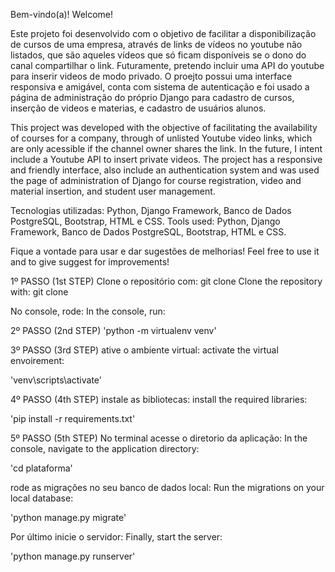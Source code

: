 Bem-vindo(a)! 
Welcome!

Este projeto foi desenvolvido com o objetivo de facilitar a disponibilização de cursos de uma empresa, através de links de vídeos no youtube não listados, que são aqueles vídeos que só ficam disponíveis 
se o dono do canal compartilhar o link. Futuramente, pretendo incluir uma API do youtube para inserir videos de modo privado. O proejto possui uma interface responsiva e amigável, 
conta com sistema de autenticação
e foi usado a página de administração do próprio Django para cadastro de cursos, inserção de videos e materias, e cadastro de usuários alunos. 

This project was developed with the objective of facilitating the availability of courses for a company, through of unlisted Youtube video links, which are only acessible if the channel owner 
shares the link. In the future, I intent include a Youtube API to insert private videos. The project has a responsive and friendly interface, also include an authentication system
and was used the page of administration of Django for course registration, video and material insertion, and student user management.

Tecnologias utilizadas: Python, Django Framework, Banco de Dados PostgreSQL, Bootstrap, HTML e CSS. 
Tools used: Python, Django Framework, Banco de Dados PostgreSQL, Bootstrap, HTML e CSS. 

Fique a vontade para usar e dar sugestões de melhorias! 
Feel free to use it and to give suggest for improvements!

 1º PASSO (1st STEP)
 Clone o repositório com:
 git clone <url do respositorio>
 Clone the repository with:
 git clone <repository url> 
 
 No console, rode:
 In the console, run:
 
 2º PASSO (2nd STEP)
 'python -m virtualenv venv' 

 3º PASSO (3rd STEP)
 ative o ambiente virtual:
 activate the virtual envoirement:
 
 'venv\scripts\activate'

 4º PASSO (4th STEP)
 instale as bibliotecas:
 install the required libraries:
 
 'pip install -r requirements.txt'

 5º PASSO (5th STEP)
 No terminal acesse o diretorio da aplicação:
 In the console, navigate to the application directory:
 
 'cd plataforma'
 
 rode as migrações no seu banco de dados local:
 Run the migrations on your local database:
 
 'python manage.py migrate'

 Por último inicie o servidor:
 Finally, start the server:
 
 'python manage.py runserver'
 

